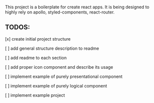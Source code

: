 This project is a boilerplate for create react apps. It is being designed to highly rely on apollo, styled-components, react-router.

## TODOS:
  \[x] create initial project structure
  
  \[ ] add general structure description to readme
  
  \[ ] add readme to each section
  
  \[ ] add proper icon component and describe its usage
  
  \[ ] implement example of purely presentational component
  
  \[ ] implement example of purely logical component
  
  \[ ] implement example project